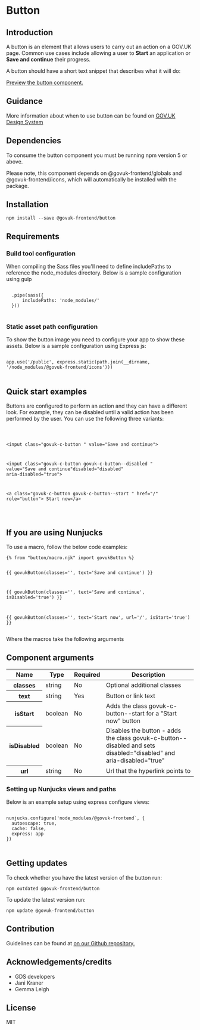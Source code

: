 


<h1 class="govuk-u-heading-36">
Button
</h1>

<h2 class="govuk-u-heading-24">Introduction</h2>
<p class="govuk-u-core-24">
  A button is an element that allows users to carry out an action on a GOV.UK page. Common use cases include allowing a user to <b>Start</b> an application or <b>Save and continue</b> their progress.

  A button should have a short text snippet that describes what it will do:
</p>


<p class="govuk-u-copy-19">
<a href="http://govuk-frontend-review.herokuapp.com/components/button/preview">Preview the button component.
</a>
</p>

<h2 class="govuk-u-heading-24">Guidance</h2>

<p class="govuk-u-copy-19">
  More information about when to use button can be found on <a href="http://www.linktodesignsystem.com/button" title="Link to read guidance on the use of button on Gov.uk Design system website">GOV.UK Design System</a>
</p>

<h2 class="govuk-u-heading-24">Dependencies</h2>

<p class="govuk-u-copy-19">To consume the button component you must be running npm version 5 or above. </p>

<p class="govuk-u-copy-19">Please note, this component depends on @govuk-frontend/globals and @govuk-frontend/icons, which will automatically be installed with the package.
</p>

<h2 class="govuk-u-heading-24">Installation</h2>
<pre><code>npm install --save @govuk-frontend/button</code></pre>

<h2 class="govuk-u-heading-24">Requirements</h2>
<h3 class="govuk-u-bold-19">Build tool configuration</h3>
<p class="govuk-u-copy-19">When compiling the Sass files you'll need to define includePaths to reference the node_modules directory. Below is a sample configuration using gulp</p>
<pre>
<code>
  .pipe(sass({
      includePaths: 'node_modules/'
  }))
</code>
</pre>

<h3 class="govuk-u-bold-19">Static asset path configuration</h3>
<p class="govuk-u-copy-19">To show the button image you need to configure your app to show these assets. Below is a sample configuration using Express js:</p>
<pre>
<code>
app.use('/public', express.static(path.join(__dirname, '/node_modules/@govuk-frontend/icons')))
</code>
</pre>

<h2 class="govuk-u-heading-24">Quick start examples</h2>
<p class="govuk-u-copy-19">Buttons are configured to perform an action and they can have a different look. For example, they can be disabled until a valid action has been performed by the user.  You can use the following three variants:
</p>
<pre>
<code>
  
&lt;input class=&quot;govuk-c-button  &quot;
value=&quot;Save and continue&quot;&gt;


&lt;input class=&quot;govuk-c-button  govuk-c-button--disabled  &quot;
value=&quot;Save and continue&quot;disabled=&quot;disabled&quot; aria-disabled=&quot;true&quot;&gt;


&lt;a class=&quot;govuk-c-button  govuk-c-button--start  &quot; href=&quot;/&quot; role=&quot;button&quot;&gt;
Start now&lt;/a&gt;


</code>
</pre>


<h2 class="govuk-u-heading-24">If you are using Nunjucks</h2>
<p class="govuk-u-copy-19">To use a macro, follow the below code examples:</p>
<pre><code>{% from &quot;button/macro.njk&quot; import govukButton %}

{{ govukButton(classes=&#39;&#39;, text=&#39;Save and continue&#39;) }}

{{ govukButton(classes=&#39;&#39;, text=&#39;Save and continue&#39;, isDisabled=&#39;true&#39;) }}

{{ govukButton(classes=&#39;&#39;, text=&#39;Start now&#39;, url=&#39;/&#39;, isStart=&#39;true&#39;) }}
</code></pre>

<p class="govuk-u-copy-19">Where the macros take the following arguments</p>

<h2 class="govuk-u-heading-24">Component arguments</h2>
<div>
<table class="govuk-c-table ">
  <thead class="govuk-c-table__head">
    <tr class="govuk-c-table__row">
      <th class="govuk-c-table__header "   scope="col">Name</th>
      <th class="govuk-c-table__header "   scope="col">Type</th>
      <th class="govuk-c-table__header "   scope="col">Required</th>
      <th class="govuk-c-table__header "   scope="col">Description</th>
  </tr>
  </thead>
  <tbody class="govuk-c-table__body">
    <tr class="govuk-c-table__row">
      <th class="govuk-c-table__header" scope="row"> classes</th>
      <td class="govuk-c-table__cell "  >string</td>
      <td class="govuk-c-table__cell "  >No</td>
      <td class="govuk-c-table__cell "  >Optional additional classes</td>
    </tr>
    <tr class="govuk-c-table__row">
      <th class="govuk-c-table__header" scope="row"> text</th>
      <td class="govuk-c-table__cell "  >string</td>
      <td class="govuk-c-table__cell "  >Yes</td>
      <td class="govuk-c-table__cell "  >Button or link text</td>
    </tr>
    <tr class="govuk-c-table__row">
      <th class="govuk-c-table__header" scope="row"> isStart</th>
      <td class="govuk-c-table__cell "  >boolean</td>
      <td class="govuk-c-table__cell "  >No</td>
      <td class="govuk-c-table__cell "  >Adds the class govuk-c-button--start for a &quot;Start now&quot; button</td>
    </tr>
    <tr class="govuk-c-table__row">
      <th class="govuk-c-table__header" scope="row"> isDisabled</th>
      <td class="govuk-c-table__cell "  >boolean</td>
      <td class="govuk-c-table__cell "  >No</td>
      <td class="govuk-c-table__cell "  >Disables the button - adds the class govuk-c-button--disabled and sets disabled=&quot;disabled&quot; and aria-disabled=&quot;true&quot;</td>
    </tr>
    <tr class="govuk-c-table__row">
      <th class="govuk-c-table__header" scope="row"> url</th>
      <td class="govuk-c-table__cell "  >string</td>
      <td class="govuk-c-table__cell "  >No</td>
      <td class="govuk-c-table__cell "  >Url that the hyperlink points to</td>
    </tr>
  </tbody>
</table>

</div>

<h3 class="govuk-u-bold-19">Setting up Nunjucks views and paths</h3>
<p class="govuk-u-copy-19">Below is an example setup using express configure views:</p>
<pre>
<code>
nunjucks.configure('node_modules/@govuk-frontend`, {
  autoescape: true,
  cache: false,
  express: app
})
</code>
</pre>

<h2 class="govuk-u-heading-24">Getting updates</h2>

<p class="govuk-u-copy-19">To check whether you have the latest version of the button run:</p>

<pre><code>npm outdated @govuk-frontend/button</code></pre>

<p class="govuk-u-copy-19">To update the latest version run:</p>

<pre><code>npm update @govuk-frontend/button</code></pre>

<h2 class="govuk-u-heading-24">Contribution</h2>
<p class="govuk-u-copy-19">
  Guidelines can be found at <a href="https://github.com/alphagov/govuk-frontend/blob/master/CONTRIBUTING.md" title="link to contributing guidelines on our github repository">on our Github repository.</a>
</p>

<h2 class="govuk-u-heading-24">Acknowledgements/credits</h2>

<ul class="govuk-c-list ">

  <li>
        GDS developers
  </li>
  <li>
        Jani Kraner
  </li>
  <li>
        Gemma Leigh
  </li>

</ul>


<h2 class="govuk-u-heading-24">License</h2>
<p class="govuk-u-copy-19">MIT</p>


